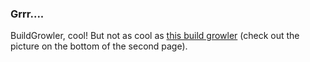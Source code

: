 ### Grrr.... ###

BuildGrowler, cool! But not as cool as [this build growler](http://pages.cpsc.ucalgary.ca/~ehud/Publications/CSCW_2006_final_interactiveposter.pdf) (check out the picture on the bottom of the second page).





